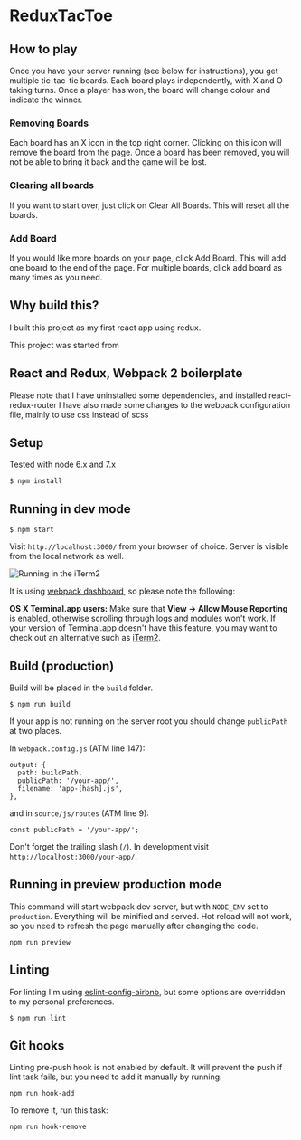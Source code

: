 # ReduxTacToe

## How to play
Once you have your server running (see below for instructions), you get multiple tic-tac-tie boards.
Each board plays independently, with X and O taking turns. Once a player has won, the board will change
colour and indicate the winner.

### Removing Boards
Each board has an X icon in the top right corner. Clicking on this icon will remove the board from the page.
Once a board has been removed, you will not be able to bring it back and the game will be lost.

### Clearing all boards
If you want to start over, just click on Clear All Boards. This will reset all the boards.

### Add Board
If you would like more boards on your page, click Add Board. This will add one board to the end of the page.
For multiple boards, click add board as many times as you need.

## Why build this?
I built this project as my first react app using redux.


This project was started from
## React and Redux, Webpack 2 boilerplate
Please note that I have uninstalled some dependencies, and installed react-redux-router
I have also made some changes to the webpack configuration file, mainly to use css instead of scss

## Setup

Tested with node 6.x and 7.x

```
$ npm install
```

## Running in dev mode

```
$ npm start
```

Visit `http://localhost:3000/` from your browser of choice.
Server is visible from the local network as well.

![Running in the iTerm2](http://i.imgur.com/IxamMBh.png)

It is using [webpack dashboard](https://github.com/FormidableLabs/webpack-dashboard), so please note the following:

**OS X Terminal.app users:** Make sure that **View → Allow Mouse Reporting** is enabled, otherwise scrolling through logs and modules won't work. If your version of Terminal.app doesn't have this feature, you may want to check out an alternative such as [iTerm2](https://www.iterm2.com/).

## Build (production)

Build will be placed in the `build` folder.

```
$ npm run build
```

If your app is not running on the server root you should change `publicPath` at two places.

In `webpack.config.js` (ATM line 147):

```
output: {
  path: buildPath,
  publicPath: '/your-app/',
  filename: 'app-[hash].js',
},
```

and in `source/js/routes` (ATM line 9):

```
const publicPath = '/your-app/';
```

Don't forget the trailing slash (`/`). In development visit `http://localhost:3000/your-app/`.

## Running in preview production mode

This command will start webpack dev server, but with `NODE_ENV` set to `production`.
Everything will be minified and served.
Hot reload will not work, so you need to refresh the page manually after changing the code.

```
npm run preview
```

## Linting

For linting I'm using [eslint-config-airbnb](https://www.npmjs.com/package/eslint-config-airbnb),
but some options are overridden to my personal preferences.

```
$ npm run lint
```

## Git hooks

Linting pre-push hook is not enabled by default.
It will prevent the push if lint task fails,
but you need to add it manually by running:

```
npm run hook-add
```

To remove it, run this task:

```
npm run hook-remove
```